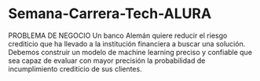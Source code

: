 # Semana-Carrera-Tech-ALURA
PROBLEMA DE NEGOCIO Un banco Alemán quiere reducir el riesgo crediticio que ha llevado a la institución financiera a buscar una solución. Debemos construir un modelo de machine learning preciso y confiable que sea capaz de evaluar con mayor precisión la probabilidad de incumplimiento crediticio de sus clientes. 
